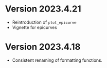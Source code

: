 # Version 2023.4.21

- Reintroduction of `plot_epicurve`
- Vignette for epicurves

# Version 2023.4.18

- Consistent renaming of formatting functions. 
